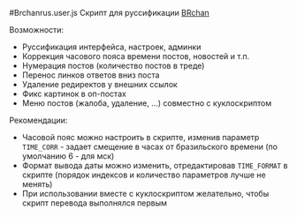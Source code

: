 #Brchanrus.user.js
Скрипт для руссификации [BRchan](https://www.brchan.org)

Возможности:
* Руссификация интерфейса, настроек, админки
* Коррекция часового пояса времени постов, новостей и т.п.
* Нумерация постов (количество постов в треде)
* Перенос линков ответов вниз поста
* Удаление редиректов у внешних ссылок
* Фикс картинок в оп-постах
* Меню постов (жалоба, удаление, ...) совместно с куклоскриптом

Рекомендации:
* Часовой пояс можно настроить в скрипте, изменив параметр `TIME_CORR` - задает смещение в часах от бразильского времени (по умолчанию 6 - для мск)
* Формат вывода даты можно изменить, отредактировав `TIME_FORMAT` в скрипте (порядок индексов и количество параметров лучше не менять)
* При использовании вместе с куклоскриптом желательно, чтобы скрипт перевода выполнялся первым
